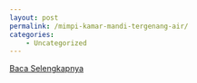 ```yaml
---
layout: post
permalink: /mimpi-kamar-mandi-tergenang-air/
categories:
    - Uncategorized
---
```


[Baca Selengkapnya](/01)